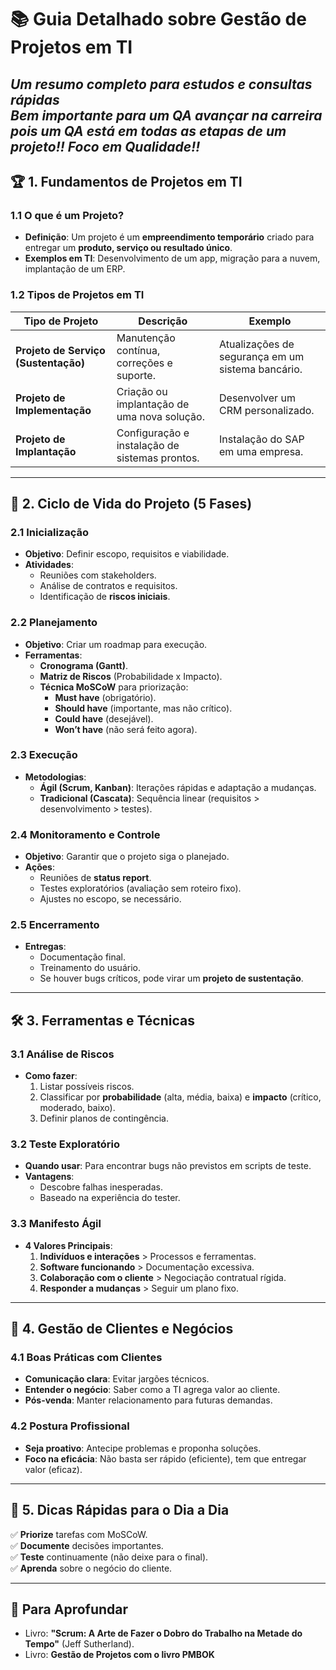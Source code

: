 # 📚 **Guia Detalhado sobre Gestão de Projetos em TI**
*Um resumo completo para estudos e consultas rápidas*  
*Bem importante para um QA avançar na carreira pois um QA está em todas as etapas de um projeto!!*
*Foco em Qualidade!!*
---

## 🏆 **1. Fundamentos de Projetos em TI**  

### **1.1 O que é um Projeto?**  
- **Definição**: Um projeto é um **empreendimento temporário** criado para entregar um **produto, serviço ou resultado único**.  
- **Exemplos em TI**: Desenvolvimento de um app, migração para a nuvem, implantação de um ERP.  

### **1.2 Tipos de Projetos em TI**  
| Tipo de Projeto | Descrição | Exemplo |  
|----------------|-----------|---------|  
| **Projeto de Serviço (Sustentação)** | Manutenção contínua, correções e suporte. | Atualizações de segurança em um sistema bancário. |  
| **Projeto de Implementação** | Criação ou implantação de uma nova solução. | Desenvolver um CRM personalizado. |  
| **Projeto de Implantação** | Configuração e instalação de sistemas prontos. | Instalação do SAP em uma empresa. |  

---

## 🔄 **2. Ciclo de Vida do Projeto (5 Fases)**  

### **2.1 Inicialização**  
- **Objetivo**: Definir escopo, requisitos e viabilidade.  
- **Atividades**:  
  - Reuniões com stakeholders.  
  - Análise de contratos e requisitos.  
  - Identificação de **riscos iniciais**.  

### **2.2 Planejamento**  
- **Objetivo**: Criar um roadmap para execução.  
- **Ferramentas**:  
  - **Cronograma (Gantt)**.  
  - **Matriz de Riscos** (Probabilidade x Impacto).  
  - **Técnica MoSCoW** para priorização:  
    - **Must have** (obrigatório).  
    - **Should have** (importante, mas não crítico).  
    - **Could have** (desejável).  
    - **Won’t have** (não será feito agora).  

### **2.3 Execução**  
- **Metodologias**:  
  - **Ágil (Scrum, Kanban)**: Iterações rápidas e adaptação a mudanças.  
  - **Tradicional (Cascata)**: Sequência linear (requisitos > desenvolvimento > testes).  

### **2.4 Monitoramento e Controle**  
- **Objetivo**: Garantir que o projeto siga o planejado.  
- **Ações**:  
  - Reuniões de **status report**.  
  - Testes exploratórios (avaliação sem roteiro fixo).  
  - Ajustes no escopo, se necessário.  

### **2.5 Encerramento**  
- **Entregas**:  
  - Documentação final.  
  - Treinamento do usuário.  
  - Se houver bugs críticos, pode virar um **projeto de sustentação**.  

---

## 🛠 **3. Ferramentas e Técnicas**  

### **3.1 Análise de Riscos**  
- **Como fazer**:  
  1. Listar possíveis riscos.  
  2. Classificar por **probabilidade** (alta, média, baixa) e **impacto** (crítico, moderado, baixo).  
  3. Definir planos de contingência.  

### **3.2 Teste Exploratório**  
- **Quando usar**: Para encontrar bugs não previstos em scripts de teste.  
- **Vantagens**:  
  - Descobre falhas inesperadas.  
  - Baseado na experiência do tester.  

### **3.3 Manifesto Ágil**  
- **4 Valores Principais**:  
  1. **Indivíduos e interações** > Processos e ferramentas.  
  2. **Software funcionando** > Documentação excessiva.  
  3. **Colaboração com o cliente** > Negociação contratual rígida.  
  4. **Responder a mudanças** > Seguir um plano fixo.  

---

## 🤝 **4. Gestão de Clientes e Negócios**  

### **4.1 Boas Práticas com Clientes**  
- **Comunicação clara**: Evitar jargões técnicos.  
- **Entender o negócio**: Saber como a TI agrega valor ao cliente.  
- **Pós-venda**: Manter relacionamento para futuras demandas.  

### **4.2 Postura Profissional**  
- **Seja proativo**: Antecipe problemas e proponha soluções.  
- **Foco na eficácia**: Não basta ser rápido (eficiente), tem que entregar valor (eficaz).  

---

## 📌 **5. Dicas Rápidas para o Dia a Dia**  
✅ **Priorize** tarefas com MoSCoW.  
✅ **Documente** decisões importantes.  
✅ **Teste** continuamente (não deixe para o final).  
✅ **Aprenda** sobre o negócio do cliente.  

---

## 🔎 **Para Aprofundar**  
- Livro: **"Scrum: A Arte de Fazer o Dobro do Trabalho na Metade do Tempo"** (Jeff Sutherland).  
- Livro: **Gestão de Projetos com o livro PMBOK**
